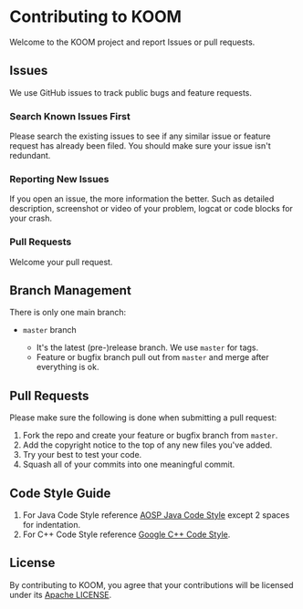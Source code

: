 # Contributing to KOOM

Welcome to the KOOM project and report Issues or pull requests.

## Issues

We use GitHub issues to track public bugs and feature requests.

### Search Known Issues First

Please search the existing issues to see if any similar issue or feature request has already been filed. You should make sure your issue isn't redundant.

### Reporting New Issues

If you open an issue, the more information the better. Such as detailed description, screenshot or video of your problem, logcat or code blocks for your crash.

### Pull Requests

Welcome your pull request.

## Branch Management

There is only one main branch:

* `master` branch

    * It's the latest (pre-)release branch. We use `master` for tags.
    * Feature or bugfix branch pull out from `master` and merge after everything is ok. 
    
## Pull Requests

Please make sure the following is done when submitting a pull request:

1. Fork the repo and create your feature or bugfix branch from `master`.
2. Add the copyright notice to the top of any new files you've added.
3. Try your best to test your code.
4. Squash all of your commits into one meaningful commit.


## Code Style Guide

1. For Java Code Style reference [AOSP Java Code Style](https://source.android.com/setup/contribute/code-style) except 2 spaces for indentation.
2. For C++ Code Style reference [Google C++ Code Style](https://google.github.io/styleguide/cppguide.html).


## License

By contributing to KOOM, you agree that your contributions will be licensed under its [Apache LICENSE](./LICENSE).